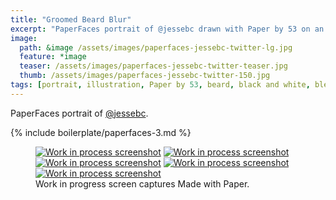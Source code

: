 ```yaml
---
title: "Groomed Beard Blur"
excerpt: "PaperFaces portrait of @jessebc drawn with Paper by 53 on an iPad."
image: 
  path: &image /assets/images/paperfaces-jessebc-twitter-lg.jpg 
  feature: *image
  teaser: /assets/images/paperfaces-jessebc-twitter-teaser.jpg
  thumb: /assets/images/paperfaces-jessebc-twitter-150.jpg
tags: [portrait, illustration, Paper by 53, beard, black and white, blend]
---
```


PaperFaces portrait of [@jessebc](http://twitter.com/jessebc).

{% include boilerplate/paperfaces-3.md %}

<figure class="third">
  <a href="{{ site.url }}/assets/images/paperfaces-jessebc-process-1-lg.jpg"><img src="{{ site.url }}/assets/images/paperfaces-jessebc-process-1-600.jpg" alt="Work in process screenshot"></a>
  <a href="{{ site.url }}/assets/images/paperfaces-jessebc-process-2-lg.jpg"><img src="{{ site.url }}/assets/images/paperfaces-jessebc-process-2-600.jpg" alt="Work in process screenshot"></a>
  <a href="{{ site.url }}/assets/images/paperfaces-jessebc-process-3-lg.jpg"><img src="{{ site.url }}/assets/images/paperfaces-jessebc-process-3-600.jpg" alt="Work in process screenshot"></a>
  <a href="{{ site.url }}/assets/images/paperfaces-jessebc-process-4-lg.jpg"><img src="{{ site.url }}/assets/images/paperfaces-jessebc-process-4-600.jpg" alt="Work in process screenshot"></a>
  <a href="{{ site.url }}/assets/images/paperfaces-jessebc-twitter-lg.jpg"><img src="{{ site.url }}/assets/images/paperfaces-jessebc-process-5-600.jpg" alt="Work in process screenshot"></a>
  <figcaption>Work in progress screen captures Made with Paper.</figcaption>
</figure>